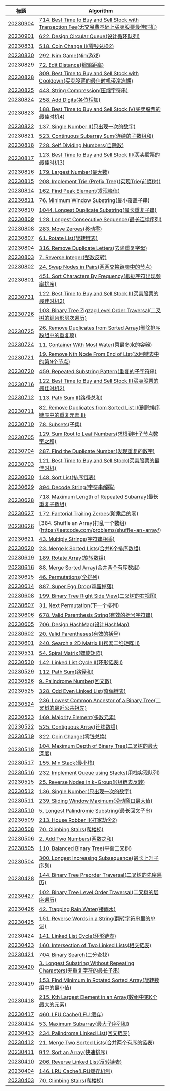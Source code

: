 | 标题 | Algorithm |
| - | - |
|[20230904](./202309/20230904.md) |[714. Best Time to Buy and Sell Stock with Transaction Fee(无交易费基础上买卖股票最佳时机)](https://leetcode.com/problems/best-time-to-buy-and-sell-stock-with-transaction-fee/)|
|[20230901](./202309/20230901.md) |[622. Design Circular Queue(设计循环队列)](https://leetcode.com/problems/design-circular-queue/)|
|[20230831](./202308/20230831.md) |[518. Coin Change II(零钱兑换2)](https://leetcode.com/problems/coin-change-ii/)|
|[20230830](./202308/20230830.md) |[292. Nim Game(Nim游戏)](https://leetcode.com/problems/nim-game/)|
|[20230829](./202308/20230829.md) |[72. Edit Distance(编辑距离)](https://leetcode.com/problems/edit-distance/)|
|[20230828](./202308/20230828.md) |[309. Best Time to Buy and Sell Stock with Cooldown(买卖股票的最佳时机带冷冻期)](https://leetcode.com/problems/best-time-to-buy-and-sell-stock-with-cooldown/description/)|
|[20230825](./202308/20230825.md) |[443. String Compression(压缩字符串)](https://leetcode.com/problems/string-compression/)|
|[20230824](./202308/20230824.md) |[258. Add Digits(各位相加)](https://leetcode.com/problems/add-digits/)|
|[20230823](./202308/20230823.md) |[188. Best Time to Buy and Sell Stock IV(买卖股票的最佳时机4)](https://leetcode.com/problems/best-time-to-buy-and-sell-stock-iv/)|
|[20230822](./202308/20230822.md) |[137. Single Number II(只出现一次的数字)](https://leetcode.com/problems/single-number-ii/)|
|[20230821](./202308/20230821.md) |[523. Continuous Subarray Sum(连续的子数组和)](https://leetcode.com/problems/continuous-subarray-sum/)|
|[20230818](./202308/20230818.md) |[728. Self Dividing Numbers(自除数)](https://leetcode.com/problems/self-dividing-numbers/)|
|[20230817](./202308/20230817.md) |[123. Best Time to Buy and Sell Stock III(买卖股票的最佳时机3)](https://leetcode.com/problems/best-time-to-buy-and-sell-stock-iii/)|
|[20230816](./202308/20230816.md) |[179. Largest Number(最大数)](https://leetcode.com/problems/largest-number/)|
|[20230815](./202308/20230815.md) |[208. Implement Trie (Prefix Tree)(实现Trie(前缀树))](https://leetcode.com/problems/implement-trie-prefix-tree/)|
|[20230814](./202308/20230814.md) |[162. Find Peak Element(发现峰值)](https://leetcode.com/problems/find-peak-element/)|
|[20230811](./202308/20230811.md) |[76. Minimum Window Substring(最小覆盖子串)](https://leetcode.com/problems/minimum-window-substring/)|
|[20230810](./202308/20230810.md) |[1044. Longest Duplicate Substring(最长重复子串)](https://leetcode.com/problems/longest-duplicate-substring/)|
|[20230809](./202308/20230809.md) |[128. Longest Consecutive Sequence(最长连续序列)](https://leetcode.com/problems/longest-consecutive-sequence/)|
|[20230808](./202308/20230808.md) |[283. Move Zeroes(移动零)](https://leetcode.com/problems/move-zeroes/)|
|[20230807](./202308/20230807.md) |[61. Rotate List(旋转链表)](https://leetcode.com/problems/rotate-list/)|
|[20230804](./202308/20230804.md) |[316. Remove Duplicate Letters(去除重复字母)](https://leetcode.com/problems/remove-duplicate-letters/)|
|[20230803](./202308/20230803.md) |[7. Reverse Integer(整数反转)](https://leetcode.com/problems/reverse-integer/)|
|[20230802](./202308/20230802.md) |[24. Swap Nodes in Pairs(两两交换链表中的节点)](https://leetcode.com/problems/swap-nodes-in-pairs/)|
|[20230801](./202308/20230801.md) |[451. Sort Characters By Frequency(根据字符出现频率排序)](https://leetcode.com/problems/sort-characters-by-frequency/)|
|[20230731](./202307/20230731.md) |[122. Best Time to Buy and Sell Stock II(买卖股票的最佳时机2)](https://leetcode.com/problems/best-time-to-buy-and-sell-stock-ii/)|
|[20230726](./202307/20230726.md) |[103. Binary Tree Zigzag Level Order Traversal(二叉树的锯齿形层次遍历)](https://leetcode.com/problems/binary-tree-zigzag-level-order-traversal/)|
|[20230725](./202307/20230725.md) |[26. Remove Duplicates from Sorted Array(删除排序数组中的重复项)](https://leetcode.com/problems/remove-duplicates-from-sorted-array/)|
|[20230724](./202307/20230724.md) |[11. Container With Most Water(乘最多水的容器)](https://leetcode.com/problems/container-with-most-water/)|
|[20230721](./202307/20230721.md) |[19. Remove Nth Node From End of List(返回链表中的第N个节点)](https://leetcode.com/problems/remove-nth-node-from-end-of-list/)|
|[20230720](./202307/20230720.md) |[459. Repeated Substring Pattern(重复的子字符串)](https://leetcode.com/problems/repeated-substring-pattern/)|
|[20230716](./202307/20230716.md) |[122. Best Time to Buy and Sell Stock II(买卖股票的最佳时机2)](https://leetcode.com/problems/best-time-to-buy-and-sell-stock-ii/)|
|[20230712](./202307/20230712.md) |[113. Path Sum II(路径总和)](https://leetcode.com/problems/path-sum-ii/)|
|[20230711](./202307/20230711.md) |[82. Remove Duplicates from Sorted List II(删除排序链表中的重复元素 II)](https://leetcode.com/problems/remove-duplicates-from-sorted-list-ii/)|
|[20230710](./202307/20230710.md) |[78. Subsets(子集)](https://leetcode.com/problems/subsets/)|
|[20230705](./202307/20230705.md) |[129. Sum Root to Leaf Numbers(求根到叶子节点数字之和)](https://leetcode.com/problems/sum-root-to-leaf-numbers/)|
|[20230704](./202307/20230704.md) |[287. Find the Duplicate Number(发现重复的数字)](https://leetcode.com/problems/find-the-duplicate-number/)|
|[20230703](./202307/20230703.md) |[121. Best Time to Buy and Sell Stock(买卖股票的最佳时机)](https://leetcode.com/problems/best-time-to-buy-and-sell-stock/)|
|[20230630](./202306/20230630.md) |[148. Sort List(排序链表)](https://leetcode.com/problems/sort-list/)|
|[20230629](./202306/20230629.md) |[394. Decode String(字符串解码)](https://leetcode.com/problems/decode-string/)|
|[20230628](./202306/20230628.md) |[718. Maximum Length of Repeated Subarray(最长重复子数组)](https://leetcode.com/problems/maximum-length-of-repeated-subarray/)|
|[20230627](./202306/20230627.md) |[172. Factorial Trailing Zeroes(阶乘后的零)](https://leetcode.com/problems/factorial-trailing-zeroes/)|
|[20230626](./202306/20230626.md) |[384. Shuffle an Array(打乱一个数组)(https://leetcode.com/problems/shuffle-an-array/)|
|[20230621](./202306/20230621.md) |[43. Multiply Strings(字符串相乘)](https://leetcode.com/problems/multiply-strings/)|
|[20230620](./202306/20230620.md) |[23. Merge k Sorted Lists(合并K个排序数组)](https://leetcode.com/problems/merge-k-sorted-lists/)|
|[20230619](./202306/20230619.md) |[189. Rotate Array(旋转数组)](https://leetcode.com/problems/rotate-array/)|
|[20230616](./202306/20230616.md) |[88. Merge Sorted Array(合并两个有序数组)](https://leetcode.com/problems/merge-sorted-array/)|
|[20230615](./202306/20230615.md) |[46. Permutations(全排列)](https://leetcode.com/problems/permutations/)|
|[20230614](./202306/20230614.md) |[887. Super Egg Drop(鸡蛋掉落)](https://leetcode.com/problems/super-egg-drop/)|
|[20230608](./202306/20230608.md) |[199. Binary Tree Right Side View(二叉树的右视图)](https://leetcode.com/problems/binary-tree-right-side-view/)|
|[20230607](./202306/20230607.md) |[31. Next Permutation(下一个排列)](https://leetcode.com/problems/next-permutation/)|
|[20230606](./202306/20230606.md) |[678. Valid Parenthesis String(有效的括号字符串)](https://leetcode.com/problems/valid-parenthesis-string/)|
|[20230605](./202306/20230605.md) |[706. Design HashMap(设计HashMap)](https://leetcode.com/problems/design-hashmap/description/)|
|[20230602](./202306/20230602.md) |[20. Valid Parentheses(有效的括号)](https://leetcode.com/problems/valid-parentheses/)|
|[20230601](./202306/20230601.md) |[240. Search a 2D Matrix II(搜索二维矩阵 II)](https://leetcode.com/problems/search-a-2d-matrix-ii/)|
|[20230531](./202305/20230531.md) |[54. Spiral Matrix(螺旋矩阵)](https://leetcode.com/problems/spiral-matrix/)|
|[20230530](./202305/20230530.md) |[142. Linked List Cycle II(环形链表II)](https://leetcode.com/problems/linked-list-cycle-ii/)|
|[20230529](./202305/20230529.md) |[112. Path Sum(路径和)](https://leetcode.com/problems/path-sum/)|
|[20230526](./202305/20230526.md) |[9. Palindrome Number(回文数)](https://leetcode.com/problems/palindrome-number/)|
| [20230525](./202305/20230525.md) |[328. Odd Even Linked List(奇偶链表)](https://leetcode.com/problems/odd-even-linked-list/)|
| [20230524](./202305/20230524.md) |[236. Lowest Common Ancestor of a Binary Tree(二叉树的最近公共祖先)](https://leetcode.com/problems/lowest-common-ancestor-of-a-binary-tree/)|
| [20230523](./202305/20230523.md) |[169. Majority Element(多数元素)](https://leetcode.com/problems/majority-element/)|
| [20230522](./202305/20230522.md) |[525. Contiguous Array(连续数组)](https://leetcode.com/problems/contiguous-array/)|
| [20230519](./202305/20230519.md) |[322. Coin Change(零钱兑换)](https://leetcode.com/problems/coin-change/)|
| [20230518](./202305/20230518.md) |[104. Maximum Depth of Binary Tree(二叉树的最大深度)](https://leetcode.com/problems/maximum-depth-of-binary-tree/)|
| [20230517](./202305/20230517.md) |[155. Min Stack(最小栈)](https://leetcode.com/problems/min-stack/)|
| [20230516](./202305/20230516.md) |[232. Implement Queue using Stacks(用栈实现队列)](https://leetcode.com/problems/implement-queue-using-stacks/)|
| [20230515](./202305/20230515.md) |[25. Reverse Nodes in k-Group(K组链表反转)](https://leetcode.com/problems/reverse-nodes-in-k-group/)|
| [20230512](./202305/20230512.md) |[136. Single Number(只出现一次的数字)](https://leetcode.com/problems/single-number/)|
| [20230511](./202305/20230511.md) |[239. Sliding Window Maximum(滑动窗口最大值)](https://leetcode.com/problems/sliding-window-maximum/)|
| [20230510](./202305/20230510.md) |[5. Longest Palindromic Substring(最长回文子串)](https://leetcode.com/problems/longest-palindromic-substring/)|
| [20230509](./202305/20230509.md) |[213. House Robber II(打家劫舍2)](https://leetcode.com/problems/house-robber-ii/)|
| [20230508](./202305/20230508.md) |[70. Climbing Stairs(爬楼梯)](https://leetcode.com/problems/climbing-stairs/)|
| [20230506](./202305/20230506.md) |[2. Add Two Numbers(两数之和)](https://leetcode.com/problems/add-two-numbers/)|
| [20230505](./202305/20230505.md) |[110. Balanced Binary Tree(平衡二叉树)](https://leetcode.com/problems/balanced-binary-tree/)|
| [20230504](./202305/20230504.md) |[300. Longest Increasing Subsequence(最长上升子序列)](https://leetcode.com/problems/longest-increasing-subsequence/)|
| [20230428](./202304/20230428.md) |[144. Binary Tree Preorder Traversal(二叉树的先序遍历)](https://leetcode.com/problems/binary-tree-preorder-traversal/)|
| [20230427](./202304/20230427.md) |[102. Binary Tree Level Order Traversal(二叉树的层序遍历)](https://leetcode.com/problems/binary-tree-level-order-traversal/)|
| [20230426](./202304/20230426.md) |[42. Trapping Rain Water(接雨水)](https://leetcode.com/problems/trapping-rain-water/)|
| [20230425](./202304/20230425.md) |[151. Reverse Words in a String(翻转字符串里的单词)](https://leetcode.com/problems/reverse-words-in-a-string/)|
| [20230424](./202304/20230424.md) |[141. Linked List Cycle(环形链表)](https://leetcode.com/problems/linked-list-cycle/)|
| [20230423](./202304/20230423.md) |[160. Intersection of Two Linked Lists(相交链表)](https://leetcode.com/problems/intersection-of-two-linked-lists/)|
| [20230421](./202304/20230421.md) |[704. Binary Search(二分查找)](https://leetcode.com/problems/binary-search/)|
| [20230420](./202304/20230420.md) |[3. Longest Substring Without Repeating Characters(无重复字符的最长子串)](https://leetcode.com/problems/longest-substring-without-repeating-characters/)|
| [20230419](./202304/20230419.md) |[153. Find Minimum in Rotated Sorted Array(旋转数组中的最小值)](https://leetcode.com/problems/find-minimum-in-rotated-sorted-array/)|
| [20230418](./202304/20230418.md) |[215. Kth Largest Element in an Array(数组中第K个最大的元素)](https://leetcode.com/problems/kth-largest-element-in-an-array/)|
| [20230417](./202304/20230417.md) |[460. LFU Cache(LFU 缓存)](https://leetcode.com/problems/lfu-cache/)|
| [20230414](./202304/20230414.md) |[53. Maximum Subarray(最大子序列和)](https://leetcode.com/problems/maximum-subarray/)|
| [20230413](./202304/20230413.md) |[234. Palindrome Linked List(回文链表)](https://leetcode.com/problems/palindrome-linked-list/)|
| [20230412](./202304/20230412.md) |[21. Merge Two Sorted Lists(合并两个有序的链表)](https://leetcode.com/problems/merge-two-sorted-lists/)|
| [20230411](./202304/20230411.md) |[912. Sort an Array(快速排序)](https://leetcode.com/problems/sort-an-array/)|
| [20230410](./202304/20230410.md) |[206. Reverse Linked List(反转链表)](https://leetcode.com/problems/reverse-linked-list/)|
| [20230404](./202304/20230404.md) |[146. LRU Cache(LRU缓存机制)](https://leetcode.com/problems/lru-cache/)|
| [20230403](./202304/20230403.md) |[70. Climbing Stairs(爬楼梯)](https://leetcode.com/problems/climbing-stairs/)|
